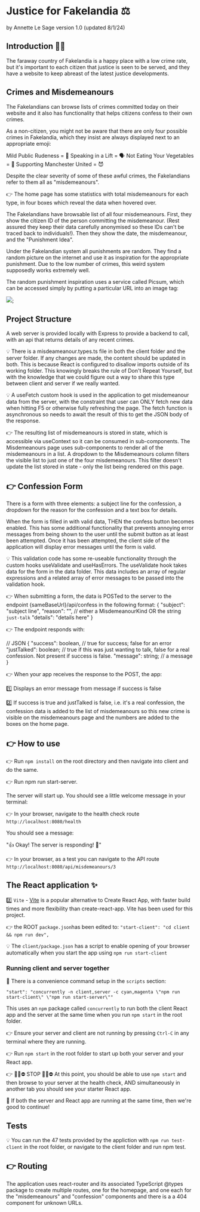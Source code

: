 # Justice for Fakelandia ⚖️

by Annette Le Sage
version 1.0 (updated 8/1/24)

## Introduction 🧑‍⚖️

The faraway country of Fakelandia is a happy place with a low crime rate, but it's important to each citizen that justice is seen to be served, and they have a website to keep abreast of the latest justice developments.

## Crimes and Misdemeanours

The Fakelandians can browse lists of crimes committed today on their website and it also has functionality that helps citizens confess to their own crimes.

As a non-citizen, you might not be aware that there are only four possible crimes in Fakelandia, which they insist are always displayed next to an appropriate emoji:

Mild Public Rudeness = 🤪
Speaking in a Lift = 🗣
Not Eating Your Vegetables = 🥗
Supporting Manchester United = 😈

Despite the clear severity of some of these awful crimes, the Fakelandians refer to them all as "misdemeanours".

👉 The home page has some statistics with total misdemeanours for each type, in four boxes which reveal the data when hovered over.

The Fakelandians have browsable list of all four misdemeanours. First, they show the citizen ID of the person committing the misdemeanour. (Rest assured they keep their data carefully anonymised so these IDs can't be traced back to individuals!). Then they show the date, the misdemeanour, and the "Punishment Idea". 

Under the Fakelandian system all punishments are random. They find a random picture on the internet and use it as inspiration for the appropriate punishment. Due to the low number of crimes, this weird system supposedly works extremely well.

The random punishment inspiration uses a service called Picsum, which can be accessed simply by putting a particular URL into an image tag:

<img src='https://picsum.photos/{width}/{height}' />;

## Project Structure

A web server is provided locally with Express to provide a backend to call, with an api that returns details of any recent crimes.

💡 There is a misdeameanour.types.ts file in both the client folder and the server folder. If any changes are made, the content should be updated in both. This is because React is configured to disallow imports outside of its working folder. This knowingly breaks the rule of Don't Repeat Yourself, but with the knowledge that we could figure out a way to share this type between client and server if we really wanted.

💡 A useFetch custom hook is used in the application to get misdemeanour data from the server, with the constraint that user can ONLY fetch new data when hitting F5 or otherwise fully refreshing the page.
The fetch function is asynchronous so needs to await the result of this to get the JSON body of the response. 

👉 The resulting list of misdemeanours is stored in state, which is accessible via useContext so it can be consumed in sub-components. The Misdemeanours page uses sub-components to render all of the misdemeanours in a list. A dropdown to the Misdemeanours column filters the visible list to just one of the four misdemeanours. This filter doesn't update the list stored in state - only the list being rendered on this page.

## 👉 Confession Form

There is a form with three elements: a subject line for the confession, a dropdown for the reason for the confession and a text box for details.

When the form is filled in with valid data, THEN the confess button becomes enabled. This has some additional functionality that prevents annoying error messages from being shown to the user until the submit button as at least been attempted. Once it has been attempted, the client side of the application will display error messages until the form is valid.

💡 This validation code has some re-useable functionality through the custom hooks useValidate and useHasErrors. The useValidate hook takes data for the form in the data folder. This data includes an array of regular expressions and a related array of error messages to be passed into the validation hook.

👉 When submitting a form, the data is POSTed to the server to the endpoint {sameBaseUrl}/api/confess in  the following format:
{
	"subject": "subject line",
	"reason": "", // either a MisdemeanourKind OR the string `just-talk`
	"details": "details here"
}

👉 The endpoint responds with:

// JSON
{
	"success": boolean, // true for success; false for an error
	"justTalked": boolean; // true if this was just wanting to talk, false for a real confession. Not present if success is false.
	"message": string; // a message
}

👉 When your app receives the response to the POST, the app:

1️⃣ Displays an error message from message if success is false

2️⃣ If success is true and justTalked is false, i.e. it's a real confession, the confession data is added to the list of misdemeanours so this new crime is visible on the misdemeanours page and the numbers are added to the boxes on the home page.

## 👉 How to use

👉 Run `npm install` on the root directory and then navigate into client and do the same.

👉 Run npm run start-server.

The server will start up. You should see a little welcome message in your terminal:

👉 In your browser, navigate to the health check route `http://localhost:8080/health`

You should see a message:

"👍 Okay! The server is responding! 🙌"

👉 In your browser, as a test you can navigate to the API route `http://localhost:8080/api/misdemeanours/3`

## The React application ✨

2️⃣ `Vite` - [Vite](https://vitejs.dev/guide/) is a popular alternative to Create React App, with faster build times and more flexibility than create-react-app. Vite has been used for this project.

👉 the ROOT `package.json`has been edited to: `"start-client": "cd client && npm run dev",`

💡 The `client/package.json` has a script to enable opening of your browser automatically when you start the app using `npm run start-client`

### Running client and server together

👀 There is a convenience command setup in the `scripts` section:

`"start": "concurrently -n client,server -c cyan,magenta \"npm run start-client\" \"npm run start-server\""`

This uses an `npm` package called `concurrently` to run both the client React app and the server at the same time when you run `npm start` in the root folder.

👉 Ensure your server and client are not running by pressing `Ctrl-C` in any terminal where they are running.

👉 Run `npm start` in the root folder to start up both your server and your React app.

👉 🤚🛑⛔ STOP 🤚🛑⛔ At this point, you should be able to use `npm start` and then browse to your server at the health check, AND simultaneously in another tab you should see your starter React app.

🙌 If both the server and React app are running at the same time, then we're good to continue!

## Tests

💡 You can run the 47 tests provided by the appliction with `npm run test-client` in the root folder, or navigate to the client folder and run npm test.

## 👉 Routing

The application uses react-router and its associated TypeScript @types package to create multiple routes, one for the homepage, and one each for the "misdemeanours" and "confession" components and there is a a 404 component for unknown URLs.
